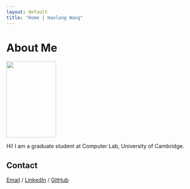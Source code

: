 ```yaml
---
layout: default
title: "Home | Haolong Wang"
---
```


# About Me

<a href="https://github.com/gsmark36"><img class="profile-picture" src="{{ site.url }}/assets/juice.png" style="opacity: 0.80; width: 130px; height: 200px;"></a>

Hi! I am a graduate student at Computer Lab, University of Cambridge. 

## Contact

[Email](mailto:hw611@cantab.ac.uk) / [LinkedIn](https://www.linkedin.com/in/haolong-wang-cam) / [GitHub](https://github.com/gsmark36)
